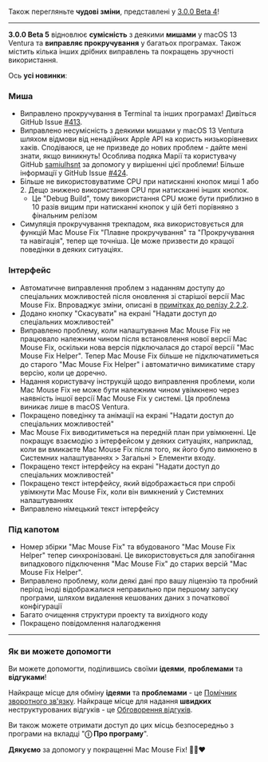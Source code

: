 Також перегляньте **чудові зміни**, представлені у [3.0.0 Beta 4](https://github.com/noah-nuebling/mac-mouse-fix/releases/tag/3.0.0-Beta-4)!

---

**3.0.0 Beta 5** відновлює **сумісність** з деякими **мишами** у macOS 13 Ventura та **виправляє прокручування** у багатьох програмах.
Також містить кілька інших дрібних виправлень та покращень зручності використання.

Ось **усі новинки**:

### Миша

- Виправлено прокручування в Terminal та інших програмах! Дивіться GitHub Issue [#413](https://github.com/noah-nuebling/mac-mouse-fix/issues/413).
- Виправлено несумісність з деякими мишами у macOS 13 Ventura шляхом відмови від ненадійних Apple API на користь низькорівневих хаків. Сподіваюся, це не призведе до нових проблем - дайте мені знати, якщо виникнуть! Особлива подяка Марії та користувачу GitHub [samiulhsnt](https://github.com/samiulhsnt) за допомогу у вирішенні цієї проблеми! Більше інформації у GitHub Issue [#424](https://github.com/noah-nuebling/mac-mouse-fix/issues/424).
- Більше не використовуватиме CPU при натисканні кнопок миші 1 або 2. Дещо знижено використання CPU при натисканні інших кнопок.
    - Це "Debug Build", тому використання CPU може бути приблизно в 10 разів вищим при натисканні кнопок у цій беті порівняно з фінальним релізом
- Симуляція прокручування трекпадом, яка використовується для функцій Mac Mouse Fix "Плавне прокручування" та "Прокручування та навігація", тепер ще точніша. Це може призвести до кращої поведінки в деяких ситуаціях.

### Інтерфейс

- Автоматичне виправлення проблем з наданням доступу до спеціальних можливостей після оновлення зі старішої версії Mac Mouse Fix. Впроваджує зміни, описані в [примітках до релізу 2.2.2](https://github.com/noah-nuebling/mac-mouse-fix/releases/tag/2.2.2).
- Додано кнопку "Скасувати" на екрані "Надати доступ до спеціальних можливостей"
- Виправлено проблему, коли налаштування Mac Mouse Fix не працювало належним чином після встановлення нової версії Mac Mouse Fix, оскільки нова версія підключалася до старої версії "Mac Mouse Fix Helper". Тепер Mac Mouse Fix більше не підключатиметься до старого "Mac Mouse Fix Helper" і автоматично вимикатиме стару версію, коли це доречно.
- Надання користувачу інструкцій щодо виправлення проблеми, коли Mac Mouse Fix не може бути належним чином увімкнено через наявність іншої версії Mac Mouse Fix у системі. Ця проблема виникає лише в macOS Ventura.
- Покращено поведінку та анімації на екрані "Надати доступ до спеціальних можливостей"
- Mac Mouse Fix виводитиметься на передній план при увімкненні. Це покращує взаємодію з інтерфейсом у деяких ситуаціях, наприклад, коли ви вмикаєте Mac Mouse Fix після того, як його було вимкнено в Системних налаштуваннях > Загальні > Елементи входу.
- Покращено текст інтерфейсу на екрані "Надати доступ до спеціальних можливостей"
- Покращено текст інтерфейсу, який відображається при спробі увімкнути Mac Mouse Fix, коли він вимкнений у Системних налаштуваннях
- Виправлено німецький текст інтерфейсу

### Під капотом

- Номер збірки "Mac Mouse Fix" та вбудованого "Mac Mouse Fix Helper" тепер синхронізовані. Це використовується для запобігання випадкового підключення "Mac Mouse Fix" до старих версій "Mac Mouse Fix Helper".
- Виправлено проблему, коли деякі дані про вашу ліцензію та пробний період іноді відображалися неправильно при першому запуску програми, шляхом видалення кешованих даних з початкової конфігурації
- Багато очищення структури проекту та вихідного коду
- Покращено повідомлення налагодження

---

### Як ви можете допомогти

Ви можете допомогти, поділившись своїми **ідеями**, **проблемами** та **відгуками**!

Найкраще місце для обміну **ідеями** та **проблемами** - це [Помічник зворотного зв'язку](https://noah-nuebling.github.io/mac-mouse-fix-feedback-assistant/?type=bug-report).
Найкраще місце для надання **швидких** неструктурованих відгуків - це [Обговорення відгуків](https://github.com/noah-nuebling/mac-mouse-fix/discussions/366).

Ви також можете отримати доступ до цих місць безпосередньо з програми на вкладці "**ⓘ Про програму**".

**Дякуємо** за допомогу у покращенні Mac Mouse Fix! 💙💛❤️